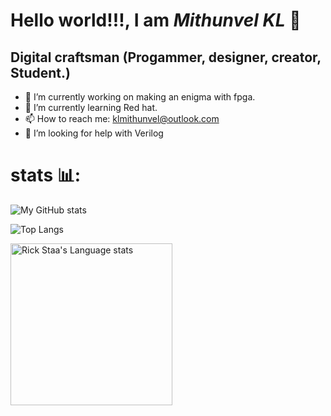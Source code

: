 <h1><strong>Hello world!!!, I am <em>Mithunvel KL</em> </strong>🤠</h1>

## Digital craftsman (Progammer, designer, creator, Student.)

- 🔭 I’m currently working on making an enigma with fpga.
- 🌱 I’m currently learning Red hat.
- 📫 How to reach me: klmithunvel@outlook.com
- 🤔 I’m looking for help with Verilog 
 <!---👯 I’m looking to collaborate on ...
- 💬 Ask me about ...--->

# stats 📊:
   ![My GitHub stats](https://github-readme-stats.vercel.app/api?username=KL-Mithunvel&show_icons=true&theme=cobalt)

   ![Top Langs](https://github-readme-stats.vercel.app/api/top-langs/?username=KL-Mithunvel&layout=compact)





<img height=259 src="https://github-readme-stats-git-masterrstaa-rickstaa.vercel.app/api/top-langs/?username=KL-Mithunvel&layout=compact&langs_count=12&hide_border=true&role=owner,collaborator&theme=default#gh-light-mode-only" alt="Rick Staa's Language stats" />
</a>
